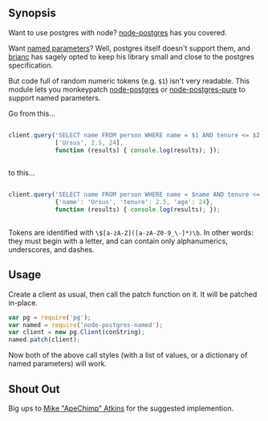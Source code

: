 Synopsis
--------

Want to use postgres with node? [node-postgres](https://github.com/brianc/node-postgres) has you covered.

Want [named parameters](https://github.com/brianc/node-postgres/issues/268)? Well, postgres itself doesn't support them, and [brianc](https://github.com/brianc) has sagely opted to keep his library small and close to the postgres specification.

But code full of random numeric tokens (e.g. `$1`) isn't very readable. This module lets you monkeypatch [node-postgres](https://github.com/brianc/node-postgres) or [node-postgres-pure](https://github.com/brianc/node-postgres-pure) to support named parameters.

Go from this...

```javascript

client.query('SELECT name FROM person WHERE name = $1 AND tenure <= $2 AND age <= $3',
             ['Ursus', 2.5, 24],
             function (results) { console.log(results); });
             
```

to this...

```javascript

client.query('SELECT name FROM person WHERE name = $name AND tenure <= $tenure AND age <= $age',
             {'name': 'Ursus', 'tenure': 2.5, 'age': 24},
             function (results) { console.log(results); });
     
```

Tokens are identified with `\$[a-zA-Z]([a-zA-Z0-9_\-]*)\b`. In other words: they must begin with a letter, and can contain only alphanumerics, underscores, and dashes.

Usage
-----

Create a client as usual, then call the patch function on it. It will be patched in-place.

```javascript
var pg = require('pg'); 
var named = require('node-postgres-named');
var client = new pg.Client(conString);
named.patch(client);
```

Now both of the above call styles (with a list of values, or a dictionary of named parameters) will work.

Shout Out
---------

Big ups to [Mike "ApeChimp" Atkins](https://github.com/apechimp) for the suggested implemention.
